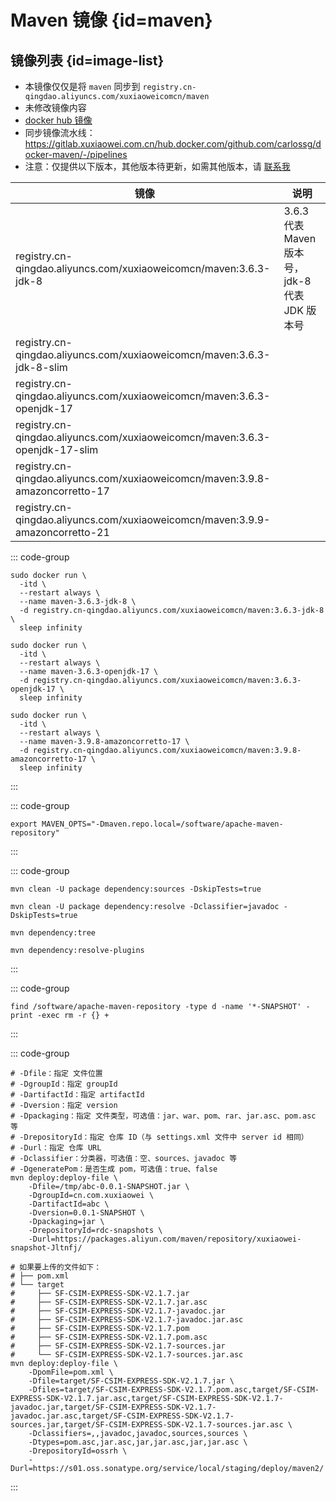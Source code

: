 # Maven 镜像 {id=maven}

## 镜像列表 {id=image-list}

- 本镜像仅仅是将 `maven` 同步到 `registry.cn-qingdao.aliyuncs.com/xuxiaoweicomcn/maven`
- 未修改镜像内容
- [docker hub 镜像](https://hub.docker.com/_/maven)
- 同步镜像流水线：https://gitlab.xuxiaowei.com.cn/hub.docker.com/github.com/carlossg/docker-maven/-/pipelines
- 注意：仅提供以下版本，其他版本待更新，如需其他版本，请 [联系我](../../../guide/website.md)

| 镜像                                                                            | 说明                                  |
|-------------------------------------------------------------------------------|-------------------------------------|
| registry.cn-qingdao.aliyuncs.com/xuxiaoweicomcn/maven:3.6.3-jdk-8             | 3.6.3 代表 Maven 版本号，jdk-8 代表 JDK 版本号 |
| registry.cn-qingdao.aliyuncs.com/xuxiaoweicomcn/maven:3.6.3-jdk-8-slim        |                                     |
| registry.cn-qingdao.aliyuncs.com/xuxiaoweicomcn/maven:3.6.3-openjdk-17        |                                     |
| registry.cn-qingdao.aliyuncs.com/xuxiaoweicomcn/maven:3.6.3-openjdk-17-slim   |                                     |
| registry.cn-qingdao.aliyuncs.com/xuxiaoweicomcn/maven:3.9.8-amazoncorretto-17 |                                     |
| registry.cn-qingdao.aliyuncs.com/xuxiaoweicomcn/maven:3.9.9-amazoncorretto-21 |                                     |

::: code-group

```shell [maven:3.6.3-jdk-8]
sudo docker run \
  -itd \
  --restart always \
  --name maven-3.6.3-jdk-8 \
  -d registry.cn-qingdao.aliyuncs.com/xuxiaoweicomcn/maven:3.6.3-jdk-8 \
  sleep infinity
```

```shell [maven:3.6.3-openjdk-17]
sudo docker run \
  -itd \
  --restart always \
  --name maven-3.6.3-openjdk-17 \
  -d registry.cn-qingdao.aliyuncs.com/xuxiaoweicomcn/maven:3.6.3-openjdk-17 \
  sleep infinity
```

```shell [maven:3.9.8-amazoncorretto-17]
sudo docker run \
  -itd \
  --restart always \
  --name maven-3.9.8-amazoncorretto-17 \
  -d registry.cn-qingdao.aliyuncs.com/xuxiaoweicomcn/maven:3.9.8-amazoncorretto-17 \
  sleep infinity
```

:::

::: code-group

```shell [本地仓库位置]
export MAVEN_OPTS="-Dmaven.repo.local=/software/apache-maven-repository"
```

:::

::: code-group

```shell [下载源码]
mvn clean -U package dependency:sources -DskipTests=true
```

```shell [下载文档]
mvn clean -U package dependency:resolve -Dclassifier=javadoc -DskipTests=true
```

```shell [依赖分析]
mvn dependency:tree
```

```shell [插件依赖分析]
mvn dependency:resolve-plugins
```

:::

::: code-group

```shell [刪除快照]
find /software/apache-maven-repository -type d -name '*-SNAPSHOT' -print -exec rm -r {} +
```

:::

::: code-group

```shell [上传 jar]
# -Dfile：指定 文件位置
# -DgroupId：指定 groupId
# -DartifactId：指定 artifactId
# -Dversion：指定 version
# -Dpackaging：指定 文件类型，可选值：jar、war、pom、rar、jar.asc、pom.asc 等
# -DrepositoryId：指定 仓库 ID（与 settings.xml 文件中 server id 相同）
# -Durl：指定 仓库 URL
# -Dclassifier：分类器，可选值：空、sources、javadoc 等
# -DgeneratePom：是否生成 pom，可选值：true、false
mvn deploy:deploy-file \
	-Dfile=/tmp/abc-0.0.1-SNAPSHOT.jar \
	-DgroupId=cn.com.xuxiaowei \
    -DartifactId=abc \
    -Dversion=0.0.1-SNAPSHOT \
    -Dpackaging=jar \
    -DrepositoryId=rdc-snapshots \
    -Durl=https://packages.aliyun.com/maven/repository/xuxiaowei-snapshot-Jltnfj/
```

```shell [一次上传多个文件]
# 如果要上传的文件如下：
# ├── pom.xml
# └── target
#     ├── SF-CSIM-EXPRESS-SDK-V2.1.7.jar
#     ├── SF-CSIM-EXPRESS-SDK-V2.1.7.jar.asc
#     ├── SF-CSIM-EXPRESS-SDK-V2.1.7-javadoc.jar
#     ├── SF-CSIM-EXPRESS-SDK-V2.1.7-javadoc.jar.asc
#     ├── SF-CSIM-EXPRESS-SDK-V2.1.7.pom
#     ├── SF-CSIM-EXPRESS-SDK-V2.1.7.pom.asc
#     ├── SF-CSIM-EXPRESS-SDK-V2.1.7-sources.jar
#     └── SF-CSIM-EXPRESS-SDK-V2.1.7-sources.jar.asc
mvn deploy:deploy-file \
    -DpomFile=pom.xml \
    -Dfile=target/SF-CSIM-EXPRESS-SDK-V2.1.7.jar \
    -Dfiles=target/SF-CSIM-EXPRESS-SDK-V2.1.7.pom.asc,target/SF-CSIM-EXPRESS-SDK-V2.1.7.jar.asc,target/SF-CSIM-EXPRESS-SDK-V2.1.7-javadoc.jar,target/SF-CSIM-EXPRESS-SDK-V2.1.7-javadoc.jar.asc,target/SF-CSIM-EXPRESS-SDK-V2.1.7-sources.jar,target/SF-CSIM-EXPRESS-SDK-V2.1.7-sources.jar.asc \
    -Dclassifiers=,,javadoc,javadoc,sources,sources \
    -Dtypes=pom.asc,jar.asc,jar,jar.asc,jar,jar.asc \
    -DrepositoryId=ossrh \
    -Durl=https://s01.oss.sonatype.org/service/local/staging/deploy/maven2/
```

:::

<style>

._image_registry_cn-qingdao_aliyuncs_com_xuxiaoweicomcn_maven table tr th:nth-child(1), 
._image_registry_cn-qingdao_aliyuncs_com_xuxiaoweicomcn_maven table tr td:nth-child(1) {
    min-width: 575px;
}

._image_registry_cn-qingdao_aliyuncs_com_xuxiaoweicomcn_maven table tr th:nth-child(2), 
._image_registry_cn-qingdao_aliyuncs_com_xuxiaoweicomcn_maven table tr td:nth-child(2) {
    min-width: 335px;
}

</style>